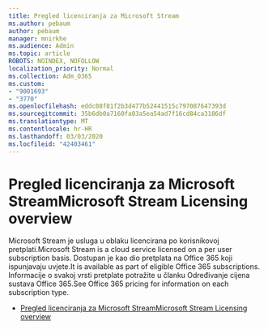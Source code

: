 ```yaml
---
title: Pregled licenciranja za Microsoft Stream
ms.author: pebaum
author: pebaum
manager: mnirkhe
ms.audience: Admin
ms.topic: article
ROBOTS: NOINDEX, NOFOLLOW
localization_priority: Normal
ms.collection: Adm_O365
ms.custom:
- "9001693"
- "3770"
ms.openlocfilehash: eddc08f81f2b3d477b52441515c797087647393d
ms.sourcegitcommit: 35b6db0a7160fa03a5ea54ad7f16cd84ca3186df
ms.translationtype: MT
ms.contentlocale: hr-HR
ms.lasthandoff: 03/03/2020
ms.locfileid: "42403461"
---
```

# <a name="microsoft-stream-licensing-overview"></a><span data-ttu-id="a40ca-102">Pregled licenciranja za Microsoft Stream</span><span class="sxs-lookup"><span data-stu-id="a40ca-102">Microsoft Stream Licensing overview</span></span>

<span data-ttu-id="a40ca-103">Microsoft Stream je usluga u oblaku licencirana po korisnikovoj pretplati.</span><span class="sxs-lookup"><span data-stu-id="a40ca-103">Microsoft Stream is a cloud service licensed on a per user subscription basis.</span></span> <span data-ttu-id="a40ca-104">Dostupan je kao dio pretplata na Office 365 koji ispunjavaju uvjete.</span><span class="sxs-lookup"><span data-stu-id="a40ca-104">It is available as part of eligible Office 365 subscriptions.</span></span> <span data-ttu-id="a40ca-105">Informacije o svakoj vrsti pretplate potražite u članku Određivanje cijena sustava Office 365.</span><span class="sxs-lookup"><span data-stu-id="a40ca-105">See Office 365 pricing for information on each subscription type.</span></span>

- [<span data-ttu-id="a40ca-106">Pregled licenciranja za Microsoft Stream</span><span class="sxs-lookup"><span data-stu-id="a40ca-106">Microsoft Stream Licensing overview</span></span>](https://docs.microsoft.com/en-us/stream/license-overview)